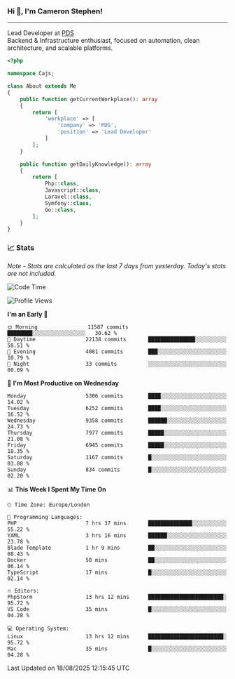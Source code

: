 ### Hi 👋, I'm Cameron Stephen!

---

Lead Developer at [PDS](https://prindatasolutions.co.uk)  
Backend & Infrastructure enthusiast, focused on automation, clean architecture, and scalable platforms.


```php
<?php

namespace Cajs;

class About extends Me
{
    public function getCurrentWorkplace(): array
    {
        return [
            'workplace' => [
                'company' => 'PDS',
                'position' => 'Lead Developer'
            ]
        ];
    }

    public function getDailyKnowledge(): array
    {
        return [
            Php::class,
            Javascript::class,
            Laravel::class,
            Symfony::class,
            Go::class,
        ];
    }
}
```

### 📈 Stats
<p><em>Note - Stats are calculated as the last 7 days from yesterday. Today's stats are not included.</em></p>


<!--START_SECTION:waka-->
![Code Time](http://img.shields.io/badge/Code%20Time-4%2C647%20hrs%204%20mins-blue)

![Profile Views](http://img.shields.io/badge/Profile%20Views-0-blue)

**I'm an Early 🐤** 

```text
🌞 Morning                11587 commits       ████████░░░░░░░░░░░░░░░░░   30.62 % 
🌆 Daytime                22138 commits       ███████████████░░░░░░░░░░   58.51 % 
🌃 Evening                4081 commits        ███░░░░░░░░░░░░░░░░░░░░░░   10.79 % 
🌙 Night                  33 commits          ░░░░░░░░░░░░░░░░░░░░░░░░░   00.09 % 
```
📅 **I'm Most Productive on Wednesday** 

```text
Monday                   5306 commits        ████░░░░░░░░░░░░░░░░░░░░░   14.02 % 
Tuesday                  6252 commits        ████░░░░░░░░░░░░░░░░░░░░░   16.52 % 
Wednesday                9358 commits        ██████░░░░░░░░░░░░░░░░░░░   24.73 % 
Thursday                 7977 commits        █████░░░░░░░░░░░░░░░░░░░░   21.08 % 
Friday                   6945 commits        █████░░░░░░░░░░░░░░░░░░░░   18.35 % 
Saturday                 1167 commits        █░░░░░░░░░░░░░░░░░░░░░░░░   03.08 % 
Sunday                   834 commits         █░░░░░░░░░░░░░░░░░░░░░░░░   02.20 % 
```


📊 **This Week I Spent My Time On** 

```text
🕑︎ Time Zone: Europe/London

💬 Programming Languages: 
PHP                      7 hrs 37 mins       ██████████████░░░░░░░░░░░   55.22 % 
YAML                     3 hrs 16 mins       ██████░░░░░░░░░░░░░░░░░░░   23.78 % 
Blade Template           1 hr 9 mins         ██░░░░░░░░░░░░░░░░░░░░░░░   08.43 % 
Docker                   50 mins             ██░░░░░░░░░░░░░░░░░░░░░░░   06.14 % 
TypeScript               17 mins             █░░░░░░░░░░░░░░░░░░░░░░░░   02.14 % 

🔥 Editors: 
PhpStorm                 13 hrs 12 mins      ████████████████████████░   95.72 % 
VS Code                  35 mins             █░░░░░░░░░░░░░░░░░░░░░░░░   04.28 % 

💻 Operating System: 
Linux                    13 hrs 12 mins      ████████████████████████░   95.72 % 
Mac                      35 mins             █░░░░░░░░░░░░░░░░░░░░░░░░   04.28 % 
```


 Last Updated on 18/08/2025 12:15:45 UTC
<!--END_SECTION:waka-->

